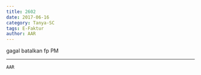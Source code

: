 ```yaml
---
title: 2602
date: 2017-06-16
category: Tanya-SC
tags: E-Faktur
author: AAR
---
```


gagal batalkan fp PM

---



`AAR`
